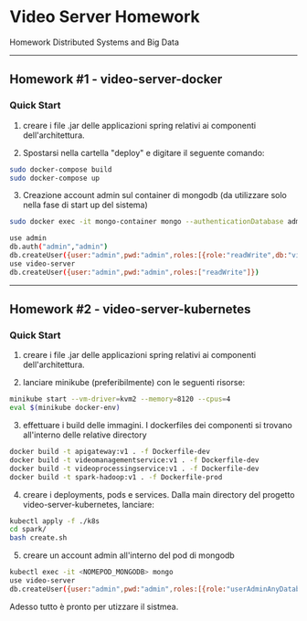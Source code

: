 # Video Server Homework
Homework Distributed Systems and Big Data

____________________________________

## Homework #1 - video-server-docker 


### Quick Start 
1) creare i file .jar delle applicazioni spring relativi ai componenti dell'architettura.

2) Spostarsi nella cartella "deploy" e digitare il seguente comando:

```bash
sudo docker-compose build
sudo docker-compose up
```

3) Creazione account admin sul container di mongodb (da utilizzare solo nella fase di start up del sistema) 
```bash
sudo docker exec -it mongo-container mongo --authenticationDatabase admin

use admin
db.auth("admin","admin")
db.createUser({user:"admin",pwd:"admin",roles:[{role:"readWrite",db:"video-server"},"clusterAdmin"]})
use video-server
db.createUser({user:"admin",pwd:"admin",roles:["readWrite"]})
```
___________________________________

## Homework #2 - video-server-kubernetes


### Quick Start
1) creare i file .jar delle applicazioni spring relativi ai componenti dell'architettura.

2) lanciare minikube (preferibilmente) con le seguenti risorse:

```bash
minikube start --vm-driver=kvm2 --memory=8120 --cpus=4 
eval $(minikube docker-env)
```

3) effettuare i build delle immagini. I dockerfiles dei componenti si trovano all'interno delle relative directory
```bash
docker build -t apigateway:v1 . -f Dockerfile-dev 
docker build -t videomanagementservice:v1 . -f Dockerfile-dev
docker build -t videoprocessingservice:v1 . -f Dockerfile-dev
docker build -t spark-hadoop:v1 . -f Dockerfile-prod
```

4) creare i deployments, pods e services. Dalla main directory del progetto video-server-kubernetes, lanciare:
```bash
kubectl apply -f ./k8s
cd spark/
bash create.sh
```

5) creare un account admin all'interno del pod di mongodb 
```bash
kubectl exec -it <NOMEPOD_MONGODB> mongo
use video-server
db.createUser({user:"admin",pwd:"admin",roles:[{role:"userAdminAnyDatabase",db:"admin"}]})
```

Adesso tutto è pronto per utizzare il sistmea.
